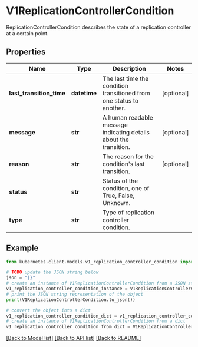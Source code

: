# V1ReplicationControllerCondition

ReplicationControllerCondition describes the state of a replication controller at a certain point.

## Properties

Name | Type | Description | Notes
------------ | ------------- | ------------- | -------------
**last_transition_time** | **datetime** | The last time the condition transitioned from one status to another. | [optional] 
**message** | **str** | A human readable message indicating details about the transition. | [optional] 
**reason** | **str** | The reason for the condition&#39;s last transition. | [optional] 
**status** | **str** | Status of the condition, one of True, False, Unknown. | 
**type** | **str** | Type of replication controller condition. | 

## Example

```python
from kubernetes.client.models.v1_replication_controller_condition import V1ReplicationControllerCondition

# TODO update the JSON string below
json = "{}"
# create an instance of V1ReplicationControllerCondition from a JSON string
v1_replication_controller_condition_instance = V1ReplicationControllerCondition.from_json(json)
# print the JSON string representation of the object
print(V1ReplicationControllerCondition.to_json())

# convert the object into a dict
v1_replication_controller_condition_dict = v1_replication_controller_condition_instance.to_dict()
# create an instance of V1ReplicationControllerCondition from a dict
v1_replication_controller_condition_from_dict = V1ReplicationControllerCondition.from_dict(v1_replication_controller_condition_dict)
```
[[Back to Model list]](../README.md#documentation-for-models) [[Back to API list]](../README.md#documentation-for-api-endpoints) [[Back to README]](../README.md)


